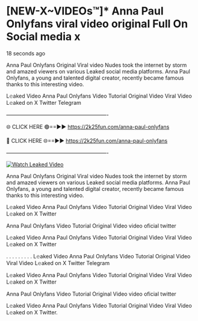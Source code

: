# [NEW-X~VIDEOs™]* Anna Paul Onlyfans viral video original Full On Social media x

18 seconds ago

Anna Paul Onlyfans Original Viral video Nudes took the internet by storm and amazed viewers on various Leaked social media platforms. Anna Paul Onlyfans, a young and talented digital creator, recently became famous thanks to this interesting video.

L𝚎aked Video Anna Paul Onlyfans Video Tutorial Original Video Viral Video L𝚎aked on X Twitter Telegram

———————————————————-

🌐 CLICK HERE 🟢==►► https://2k25fun.com/anna-paul-onlyfans

🔴 CLICK HERE 🌐==►► https://2k25fun.com/anna-paul-onlyfans

———————————————————-

[![Watch Leaked Video](https://miro.medium.com/v2/resize:fit:828/format:webp/1*cilzJN44JGOrTw9NJCrNHA.gif "Watch Leaked Video")](https://2k25fun.com/anna-paul-onlyfans)

Anna Paul Onlyfans Original Viral video Nudes took the internet by storm and amazed viewers on various Leaked social media platforms. Anna Paul Onlyfans, a young and talented digital creator, recently became famous thanks to this interesting video.

L𝚎aked Video Anna Paul Onlyfans Video Tutorial Original Video Viral Video L𝚎aked on X Twitter

Anna Paul Onlyfans Video Tutorial Original Video video oficial twitter

L𝚎aked Video Anna Paul Onlyfans Video Tutorial Original Video Viral Video L𝚎aked on X Twitter

. . . . . . . . . L𝚎aked Video Anna Paul Onlyfans Video Tutorial Original Video Viral Video L𝚎aked on X Twitter Telegram

L𝚎aked Video Anna Paul Onlyfans Video Tutorial Original Video Viral Video L𝚎aked on X Twitter

Anna Paul Onlyfans Video Tutorial Original Video video oficial twitter

L𝚎aked Video Anna Paul Onlyfans Video Tutorial Original Video Viral Video L𝚎aked on X Twitter.